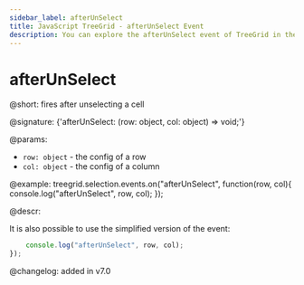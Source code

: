 ```yaml
---
sidebar_label: afterUnSelect
title: JavaScript TreeGrid - afterUnSelect Event 
description: You can explore the afterUnSelect event of TreeGrid in the documentation of the DHTMLX JavaScript UI library. Browse developer guides and API reference, try out code examples and live demos, and download a free 30-day evaluation version of DHTMLX Suite.
---
```


# afterUnSelect

@short: fires after unselecting a cell

@signature: {'afterUnSelect: (row: object, col: object) => void;'}

@params:
- `row: object` - the config of a row
- `col: object` - the config of a column

@example:
treegrid.selection.events.on("afterUnSelect", function(row, col){
    console.log("afterUnSelect", row, col); 
});

@descr:

It is also possible to use the simplified version of the event:

```javascript
    console.log("afterUnSelect", row, col); 
});
```

@changelog:
added in v7.0
